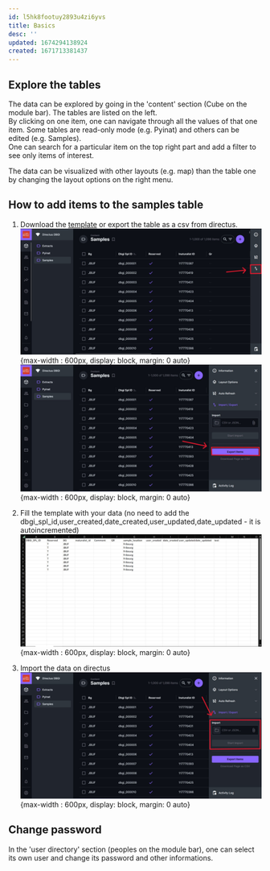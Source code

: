```yaml
---
id: l5hk8footuy2893u4zi6yvs
title: Basics
desc: ''
updated: 1674294138924
created: 1671713381437
---
```


## Explore the tables
The data can be explored by going in the 'content' section (Cube on the module bar). The tables are listed on the left.           
By clicking on one item, one can navigate through all the values of that one item. Some tables are read-only mode (e.g. Pyinat) and others can be edited (e.g. Samples).      
One can search for a particular item on the top right part and add a filter to see only items of interest.

The data can be visualized with other layouts (e.g. map) than the table one by changing the layout options on the right menu.

## How to add items to the samples table

1. Download the [template](https://github.com/digital-botanical-gardens-initiative/dendron-dbgi/blob/main/vault/assets/test_samples.csv) or export the table as a csv from directus.
![directus samples](assets/images/directus-samples.jpg){max-width : 600px, display: block, margin: 0 auto}
![directus export](assets/images/directus-export.jpg){max-width : 600px, display: block, margin: 0 auto}

2. Fill the template with your data (no need to add the dbgi_spl_id,user_created,date_created,user_updated,date_updated - it is autoincremented)
![samples template](assets/images/template.jpg){max-width : 600px, display: block, margin: 0 auto}

3. Import the data on directus
![directus import](assets/images/directus-import.jpg){max-width : 600px, display: block, margin: 0 auto}




## Change password

In the 'user directory' section (peoples on the module bar), one can select its own user and change its password and other informations.
